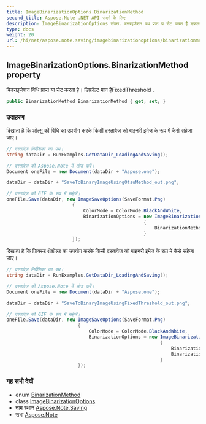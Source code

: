```yaml
---
title: ImageBinarizationOptions.BinarizationMethod
second_title: Aspose.Note .NET API संदर्भ के लिए
description: ImageBinarizationOptions संपत्त. बनरइजेशन वध प्रप्त य सेट करत है डफ़ल्ट मन हैFixedThreshold .
type: docs
weight: 20
url: /hi/net/aspose.note.saving/imagebinarizationoptions/binarizationmethod/
---
```

## ImageBinarizationOptions.BinarizationMethod property

बिनराइजेशन विधि प्राप्त या सेट करता है। डिफ़ॉल्ट मान हैFixedThreshold .

```csharp
public BinarizationMethod BinarizationMethod { get; set; }
```

### उदाहरण

दिखाता है कि ओत्सु की विधि का उपयोग करके किसी दस्तावेज़ को बाइनरी इमेज के रूप में कैसे सहेजा जाए।

```csharp
// दस्तावेज़ निर्देशिका का पथ।
string dataDir = RunExamples.GetDataDir_LoadingAndSaving();

// दस्तावेज़ को Aspose.Note में लोड करें।
Document oneFile = new Document(dataDir + "Aspose.one");

dataDir = dataDir + "SaveToBinaryImageUsingOtsuMethod_out.png";

// दस्तावेज़ को GIF के रूप में सहेजें।
oneFile.Save(dataDir, new ImageSaveOptions(SaveFormat.Png)
                        {
                            ColorMode = ColorMode.BlackAndWhite,
                            BinarizationOptions = new ImageBinarizationOptions()
                                                  {
                                                      BinarizationMethod = BinarizationMethod.Otsu,
                                                  }
                        });
```

दिखाता है कि फिक्स्ड थ्रेशोल्ड का उपयोग करके किसी दस्तावेज़ को बाइनरी इमेज के रूप में कैसे सहेजा जाए।

```csharp
// दस्तावेज़ निर्देशिका का पथ।
string dataDir = RunExamples.GetDataDir_LoadingAndSaving();

// दस्तावेज़ को Aspose.Note में लोड करें।
Document oneFile = new Document(dataDir + "Aspose.one");

dataDir = dataDir + "SaveToBinaryImageUsingFixedThreshold_out.png";

// दस्तावेज़ को GIF के रूप में सहेजें।
oneFile.Save(dataDir, new ImageSaveOptions(SaveFormat.Png)
                          {
                              ColorMode = ColorMode.BlackAndWhite,
                              BinarizationOptions = new ImageBinarizationOptions()
                                                        {
                                                            BinarizationMethod = BinarizationMethod.FixedThreshold,
                                                            BinarizationThreshold = 123
                                                        }
                          });
```

### यह सभी देखें

* enum [BinarizationMethod](../../binarizationmethod/)
* class [ImageBinarizationOptions](../)
* नाम स्थान [Aspose.Note.Saving](../../imagebinarizationoptions/)
* सभा [Aspose.Note](../../../)


